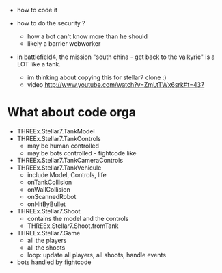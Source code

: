 * how to code it
* how to do the security ?
  * how a bot can't know more than he should
  * likely a barrier webworker

* in battlefield4, the mission "south china - get back to the valkyrie" is a LOT like a tank.
  * im thinking about copying this for stellar7 clone :)
  * video http://www.youtube.com/watch?v=ZmLtTWx6srk#t=437

What about code orga
====================
* THREEx.Stellar7.TankModel
* THREEx.Stellar7.TankControls
  * may be human controlled
  * may be bots controlled - fightcode like
* THREEx.Stellar7.TankCameraControls
* THREEx.Stellar7.TankVehicule
  * include Model, Controls, life
  * onTankCollision
  * onWallCollision
  * onScannedRobot
  * onHitByBullet
* THREEx.Stellar7.Shoot
  * contains the model and the controls
  * THREEx.Stellar7.Shoot.fromTank
* THREEx.Stellar7.Game
  * all the players
  * all the shoots
  * loop: update all players, all shoots, handle events
* bots handled by fightcode 

